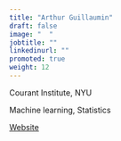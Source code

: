 ```yaml
---
title: "Arthur Guillaumin"
draft: false
image: "  "
jobtitle: ""
linkedinurl: ""
promoted: true
weight: 12
---
```


Courant Institute, NYU

Machine learning, Statistics

[Website](https:)

